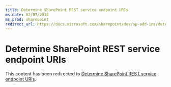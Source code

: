 ```yaml
---
title: Determine SharePoint REST service endpoint URIs
ms.date: 02/07/2018
ms.prod: sharepoint
redirect_url: https://docs.microsoft.com/sharepoint/dev/sp-add-ins/determine-sharepoint-rest-service-endpoint-uris
---
```



# Determine SharePoint REST service endpoint URIs

This content has been redirected to [Determine SharePoint REST service endpoint URIs](../../sp-add-ins/determine-sharepoint-rest-service-endpoint-uris.md).